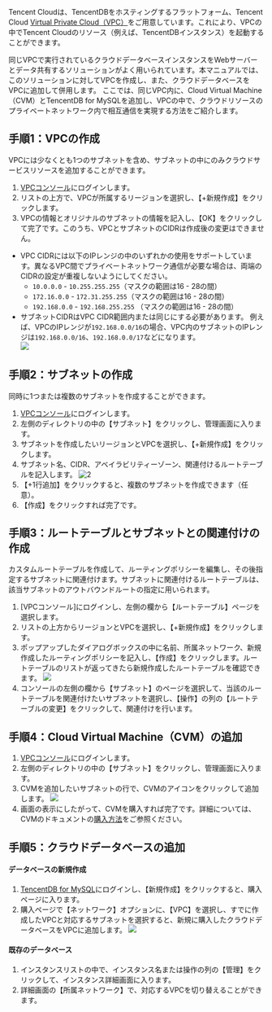 
Tencent Cloudは、TencentDBをホスティングするフラットフォーム、Tencent Cloud [Virtual Private Cloud（VPC）](https://intl.cloud.tencent.com/document/product/215/535)をご用意しています。これにより、VPCの中でTencent Cloudのリソース（例えば、TencentDBインスタンス）を起動することができます。

同じVPCで実行されているクラウドデータベースインスタンスをWebサーバーとデータ共有するソリューションがよく用いられています。本マニュアルでは、このソリューションに対してVPCを作成し、また、クラウドデータベースをVPCに追加して併用します。
ここでは、同じVPC内に、Cloud Virtual Machine（CVM）とTencentDB for MySQLを追加し、VPCの中で、クラウドリソースのプライベートネットワーク内で相互通信を実現する方法をご紹介します。

## 手順1：VPCの作成
VPCには少なくとも1つのサブネットを含め、サブネットの中にのみクラウドサービスリソースを追加することができます。
1. [VPCコンソール](https://console.cloud.tencent.com/vpc)にログインします。
2. リストの上方で、VPCが所属するリージョンを選択し、【+新規作成】をクリックします。
3. VPCの情報とオリジナルのサブネットの情報を記入し、【OK】をクリックして完了です。このうち、VPCとサブネットのCIDRは作成後の変更はできません。
 - VPC CIDRには以下のIPレンジの中のいずれかの使用をサポートしています。異なるVPC間でプライベートネットワーク通信が必要な場合は、両端のCIDRの設定が重複しないようにしてください。
    - `10.0.0.0` - `10.255.255.255`（マスクの範囲は16 - 28の間）
    - `172.16.0.0` - `172.31.255.255`（マスクの範囲は16 - 28の間）
    - `192.168.0.0` - `192.168.255.255` （マスクの範囲は16 - 28の間）
 - サブネットCIDRはVPC CIDR範囲内または同じにする必要があります。
 例えば、VPCのIPレンジが`192.168.0.0/16`の場合、VPC内のサブネットのIPレンジは`192.168.0.0/16`、`192.168.0.0/17`などになります。  
![](https://main.qcloudimg.com/raw/46b5e21b88d43da6f2697906bb5bfc21.png)

## 手順2：サブネットの作成
同時に1つまたは複数のサブネットを作成することができます。
1. [VPCコンソール](https://console.cloud.tencent.com/vpc)にログインします。
2. 左側のディレクトリの中の【サブネット】をクリックし、管理画面に入ります。
3. サブネットを作成したいリージョンとVPCを選択し、【+新規作成】をクリックします。
4. サブネット名、CIDR、アベイラビリティーゾーン、関連付けるルートテーブルを記入します。
![2](https://main.qcloudimg.com/raw/84bd6ce8469eae5d399ce96a89168299.png)
5. 【+1行追加】をクリックすると、複数のサブネットを作成できます（任意）。
6. 【作成】をクリックすれば完了です。

## 手順3：ルートテーブルとサブネットとの関連付けの作成
カスタムルートテーブルを作成して、ルーティングポリシーを編集し、その後指定するサブネットに関連付けます。サブネットに関連付けるルートテーブルは、該当サブネットのアウトバウンドルートの指定に用いられます。
1.  [VPCコンソール]にログインし、左側の欄から【ルートテーブル】ページを選択します。
2. リストの上方からリージョンとVPCを選択し、【+新規作成】をクリックします。
3. ポップアップしたダイアログボックスの中に名前、所属ネットワーク、新規作成したルーティングポリシーを記入し、【作成】をクリックします。ルートテーブルのリストが返ってきたら新規作成したルートテーブルを確認できます。
![](https://main.qcloudimg.com/raw/4e59f2e780b5296fe85b204bd86b8b73.png)
4. コンソールの左側の欄から【サブネット】のページを選択して、当該のルートテーブルを関連付けたいサブネットを選択し、【操作】の列の【ルートテーブルの変更】をクリックして、関連付けを行います。

## 手順4：Cloud Virtual Machine（CVM）の追加
1. [VPCコンソール](https://console.cloud.tencent.com/vpc)にログインします。
2. 左側のディレクトリの中の【サブネット】をクリックし、管理画面に入ります。
3. CVMを追加したいサブネットの行で、CVMのアイコンをクリックして追加します。
![](https://main.qcloudimg.com/raw/2bafceab2bb6a5a31fe76844e19bb07e.png)
4. 画面の表示にしたがって、CVMを購入すれば完了です。詳細については、CVMのドキュメントの[購入方法](https://intl.cloud.tencent.com/document/product/213/506)をご参照ください。

## 手順5：クラウドデータベースの追加
#### データベースの新規作成
1. [TencentDB for MySQL](https://console.cloud.tencent.com/cdb)にログインし、【新規作成】をクリックすると、購入ページに入ります。
2. 購入ページで【ネットワーク】オプションに、【VPC】を選択し、すでに作成したVPCと対応するサブネットを選択すると、新規に購入したクラウドデータベースをVPCに追加します。
![](https://main.qcloudimg.com/raw/c8f5065a7ceafc763163b4abe82564bf.png)

#### 既存のデータベース
1. インスタンスリストの中で、インスタンス名または操作の列の【管理】をクリックして、インスタンス詳細画面に入ります。
2. 詳細画面の【所属ネットワーク】で、対応するVPCを切り替えることができます。
